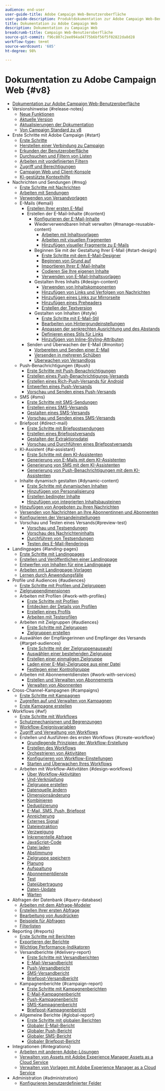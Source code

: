 ```yaml
---
audience: end-user
user-guide-title: Adobe Campaign Web-Benutzeroberfläche
user-guide-description: Produktdokumentation zur Adobe Campaign Web-Benutzeroberfläche.
title: Dokumentation zu Adobe Campaign Web
description: Dokumentation zu Campaign Web
breadcrumb-title: Campaign Web-Benutzeroberfläche
source-git-commit: f96c807c2ee094ad4775b6bf56f5f02822da8d28
workflow-type: tm+mt
source-wordcount: '685'
ht-degree: 98%

---
```



# Dokumentation zu Adobe Campaign Web {#v8}

+ [Dokumentation zur Adobe Campaign Web-Benutzeroberfläche](campaign-web-home.md)
+ Versionshinweise {#release-notes}
   + [Neue Funktionen](rn/whats-new.md)
   + [Aktuelle Version](rn/release-notes.md)
   + [Aktualisierungen der Dokumentation](rn/documentation-updates.md)
   + [Von Campaign Standard zu v8](rn/acs-migration.md)
+ Erste Schritte mit Adobe Campaign {#start}
   + [Erste Schritte](get-started/get-started.md)
   + [Herstellen einer Verbindung zu Campaign](get-started/connect-to-campaign.md)
   + [Erkunden der Benutzeroberfläche](get-started/user-interface.md)
   + [Durchsuchen und Filtern von Listen](get-started/list-filters.md)
   + [Arbeiten mit vordefinierten Filtern](get-started/predefined-filters.md)
   + [Zugriff und Berechtigungen](get-started/permissions.md)
   + [Campaign Web und Client-Konsole](get-started/capability-matrix.md)
   + [KI-gestützte Kontexthilfe](get-started/using-ai.md)
+ Nachrichten und Sendungen {#msg}
   + [Erste Schritte mit Nachrichten](msg/gs-messages.md)
   + [Arbeiten mit Sendungen](msg/gs-deliveries.md)
   + [Verwenden von Versandvorlagen](msg/delivery-template.md)
   + E-Mails {#email}
      + [Erstellen Ihrer ersten E-Mail](email/create-email.md)
      + Erstellen der E-Mail-Inhalte {#content}
         + [Konfigurieren der E-Mail-Inhalte](email/edit-content.md)
         + Wiederverwendbaren Inhalt verwalten {#manage-reusable-content}
            + [Arbeiten mit Inhaltsvorlagen](email/create-email-templates.md)
            + [Arbeiten mit visuellen Fragmenten](email/fragments.md)
            + [Hinzufügen visueller Fragmente zu E-Mails](email/use-visual-fragments.md)
         + Beginnen Sie mit der Gestaltung Ihrer E-Mail {#start-design}
            + [Erste Schritte mit dem E-Mail-Designer](email/get-started-email-designer.md)
            + [Beginnen von Grund auf](email/create-email-content.md)
            + [Importieren Ihrer E-Mail-Inhalte](email/existing-content.md)
            + [Codieren Sie Ihre eigenen Inhalte](email/code-content.md)
            + [Verwenden von E-Mail-Inhaltsvorlagen](email/use-email-templates.md)
         + Gestalten Ihres Inhalts {#design-content}
            + [Verwenden von Inhaltskomponenten](email/content-components.md)
            + [Hinzufügen von Links und Verfolgen von Nachrichten](email/message-tracking.md)
            + [Hinzufügen eines Links zur Mirrorseite](email/mirror-page.md)
            + [Hinzufügen eines Preheaders](email/preheader.md)
            + [Erstellen der Textversion](email/text-version-email.md)
         + Gestalten von Inhalten {#style}
            + [Erste Schritte mit E-Mail-Stil](email/get-started-email-style.md)
            + [Bearbeiten von Hintergrundeinstellungen](email/backgrounds.md)
            + [Anpassen der senkrechten Ausrichtung und des Abstands](email/alignment-and-padding.md)
            + [Definieren eines Stils für Links](email/styling-links.md)
            + [Hinzufügen von Inline-Styling-Attributen](email/inline-styling.md)
      + Senden und Überwachen der E-Mail {#monitor}
         + [Vorbereiten und Senden einer E-Mail](monitor/prepare-send.md)
         + [Versenden in mehreren Schüben](advanced-settings/send-using-waves.md)
         + [Überwachen von Versandlogs](monitor/delivery-logs.md)
   + Push-Benachrichtigungen {#push}
      + [Erste Schritte mit Push-Benachrichtigungen](push/gs-push.md)
      + [Erstellen eines Push-Benachrichtigungs-Versands](push/create-push.md)
      + [Erstellen eines Rich-Push-Versands für Android](push/rich-push.md)
      + [Entwerfen eines Push-Versands](push/content-push.md)
      + [Vorschau und Senden eines Push-Versands](push/send-push.md)
   + SMS {#sms}
      + [Erste Schritte mit SMS-Sendungen](sms/gs-sms.md)
      + [Erstellen eines SMS-Versands](sms/create-sms.md)
      + [Gestalten eines SMS-Versands](sms/content-sms.md)
      + [Vorschau und Senden eines SMS-Versands](sms/send-sms.md)
   + Briefpost {#direct-mail}
      + [Erste Schritte mit Briefpostsendungen](direct-mail/gs-direct-mail.md)
      + [Erstellen eines Briefpostversands](direct-mail/create-direct-mail.md)
      + [Gestalten der Extraktionsdatei](direct-mail/content-direct-mail.md)
      + [Vorschau und Durchführen eines Briefpostversands](direct-mail/send-direct-mail.md)
   + KI-Assistent {#ai-assistant}
      + [Erste Schritte mit dem KI-Assistenten](email/generative-gs.md)
      + [Generierung von E-Mails mit dem KI-Assistenten](email/generative-content.md)
      + [Generierung von SMS mit dem KI-Assistenten](email/generative-sms.md)
      + [Generierung von Push-Benachrichtigungen mit dem KI-Assistenten](email/generative-push.md)
   + Inhalte dynamisch gestalten {#dynamic-content}
      + [Erste Schritte mit dynamischen Inhalten](personalization/gs-personalization.md)
      + [Hinzufügen von Personalisierung](personalization/personalize.md)
      + [Erstellen bedingter Inhalte](personalization/conditions.md)
      + [Hinzufügen von integrierten Inhaltsbausteinen](personalization/content-blocks.md)
   + [Hinzufügen von Angeboten zu Ihren Nachrichten](msg/offers.md)
   + [Versenden von Nachrichten an Ihre Abonnentinnen und Abonnenten](msg/send-to-subscribers.md)
   + [Konfigurieren der Versandeinstellungen](advanced-settings/delivery-settings.md)
   + Vorschau und Testen eines Versands{#preview-test}
      + [Vorschau und Testsendungen](preview-test/preview-test.md)
      + [Vorschau des Nachrichteninhalts](preview-test/preview-content.md)
      + [Durchführen von Testsendungen](preview-test/test-deliveries.md)
      + [Testen des E-Mail-Renderings](preview-test/email-rendering.md)
+ Landingpages {#landing-pages}
   + [Erste Schritte mit Landingpages](landing-pages/get-started-lp.md)
   + [Erstellen und Veröffentlichen einer Landingpage](landing-pages/create-lp.md)
   + [Entwerfen von Inhalten für eine Landingpage](landing-pages/lp-content.md)
   + [Arbeiten mit Landingpage-Vorlagen](landing-pages/lp-templates.md)
   + [Lernen durch Anwendungsfälle](landing-pages/lp-use-cases.md)
+ Profile und Audiences {#audiences}
   + [Erste Schritte mit Profilen und Zielgruppen](audience/gs-audiences-recipients.md)
   + [Zielgruppendimensionen](audience/targeting-dimensions.md)
   + Arbeiten mit Profilen {#work-with-profiles}
      + [Erste Schritte mit Profilen](audience/about-recipients.md)
      + [Entdecken der Details von Profilen](audience/profile-view.md)
      + [Erstellen eines Profils](audience/create-profile.md)
      + [Arbeiten mit Testprofilen](audience/test-profiles.md)
   + Arbeiten mit Zielgruppen {#audiences}
      + [Erste Schritte mit Zielgruppen](audience/manage-audience.md)
      + [Zielgruppen erstellen](audience/create-audience.md)
   + Auswählen der Empfängerinnen und Empfänger des Versands {#target-audiences}
      + [Erste Schritte mit der Zielgruppenauswahl](audience/delivery-recipients.md)
      + [Auswählen einer bestehenden Zielgruppe](audience/add-audience.md)
      + [Erstellen einer einmaligen Zielgruppe](audience/one-time-audience.md)
      + [Laden einer E-Mail-Zielgruppe aus einer Datei](audience/file-audience.md)
      + [Festlegen einer Kontrollgruppe](audience/control-group.md)
   + Arbeiten mit Abonnementdiensten {#work-with-services}
      + [Erstellen und Verwalten von Abonnements](audience/manage-services.md)
      + [Verwalten von Abonnenten](audience/manage-subscribers.md)
+ Cross-Channel-Kampagnen {#campaigns}
   + [Erste Schritte mit Kampagnen](campaigns/gs-campaigns.md)
   + [Zugreifen auf und Verwalten von Kampagnen](campaigns/manage-campaigns.md)
   + [Erste Kampagne erstellen](campaigns/create-campaigns.md)
+ Workflows {#wf}
   + [Erste Schritte mit Workflows](workflows/gs-workflows.md)
   + [Schutzmechanismen und Begrenzungen](get-started/guardrails.md)
   + [Workflow-Ereignisvariablen](workflows/event-variables.md)
   + [Zugriff und Verwaltung von Workflows](workflows/access-monitor.md)
   + Erstellen und Ausführen des ersten Workflows {#create-workflow}
      + [Grundlegende Prinzipien der Workflow-Erstellung](workflows/gs-workflow-creation.md)
      + [Erstellen des Workflows](workflows/create-workflow.md)
      + [Orchestrieren von Aktivitäten](workflows/orchestrate-activities.md)
      + [Konfigurieren von Workflow-Einstellungen](workflows/workflow-settings.md)
      + [Starten und Überwachen Ihres Workflows](workflows/start-monitor-workflows.md)
   + Arbeiten mit Workflow-Aktivitäten {#design-workflows}
      + [Über Workflow-Aktivitäten](workflows/activities/about-activities.md)
      + [Und-Verknüpfung](workflows/activities/and-join.md)
      + [Zielgruppe erstellen](workflows/activities/build-audience.md)
      + [Datenquelle ändern](workflows/activities/change-data-source.md)
      + [Dimensionsänderung](workflows/activities/change-dimension.md)
      + [Kombinieren](workflows/activities/combine.md)
      + [Deduplizierung](workflows/activities/deduplication.md)
      + [E-Mail, SMS, Push, Briefpost](workflows/activities/channels.md)
      + [Anreicherung](workflows/activities/enrichment.md)
      + [Externes Signal](workflows/activities/external-signal.md)
      + [Dateiextraktion](workflows/activities/extract-file.md)
      + [Verzweigung ](workflows/activities/fork.md)
      + [Inkrementelle Abfrage](workflows/activities/incremental-query.md)
      + [JavaScript-Code](workflows/activities/javascript-code.md)
      + [Datei laden ](workflows/activities/load-file.md)
      + [Abstimmung](workflows/activities/reconciliation.md)
      + [Zielgruppe speichern](workflows/activities/save-audience.md)
      + [Planung](workflows/activities/scheduler.md)
      + [Aufspaltung](workflows/activities/split.md)
      + [Abonnementdienste](workflows/activities/subscription-services.md)
      + [Test](workflows/activities/test.md)
      + [Dateiübertragung](workflows/activities/transfer-file.md)
      + [Daten-Update](workflows/activities/update-data.md)
      + [Warten](workflows/activities/wait.md)
+ Abfragen der Datenbank {#query-database}
   + [Arbeiten mit dem Abfrage-Modeler](query/query-modeler-overview.md)
   + [Erstellen Ihrer ersten Abfrage](query/build-query.md)
   + [Bearbeitung von Ausdrücken](query/expression-editor.md)
   + [Beispiele für Abfragen](query/query-samples.md)
   + [Filterlisten](query/filter.md)
+ Reporting {#reports}
   + [Erste Schritte mit Berichten](reporting/gs-reports.md)
   + [Exportieren der Berichte](reporting/export-reports.md)
   + [Wichtige Performance-Indikatoren](reporting/kpis.md)
   + Versandberichte {#delivery-report}
      + [Erste Schritte mit Versandberichten](reporting/delivery-reports.md)
      + [E-Mail-Versandbericht](reporting/email-report.md)
      + [Push-Versandbericht](reporting/push-report.md)
      + [SMS-Versandbericht](reporting/sms-report.md)
      + [Briefpost-Versandbericht](reporting/direct-mail.md)
   + Kampagnenberichte {#campaign-report}
      + [Erste Schritte mit Kampagnenberichten](reporting/campaign-reports.md)
      + [E-Mail-Kampagnenbericht](reporting/campaign-reports-email.md)
      + [Push-Kampagnenbericht](reporting/campaign-reports-push.md)
      + [SMS-Kampagnenbericht](reporting/campaign-reports-sms.md)
      + [Briefpost-Kampagnenbericht](reporting/campaign-reports-direct-mail.md)
   + Allgemeine Berichte {#global-report}
      + [Erste Schritte mit globalen Berichten](reporting/global-reports.md)
      + [Globaler E-Mail-Bericht](reporting/global-report-email.md)
      + [Globaler Push-Bericht](reporting/global-report-push.md)
      + [Globaler SMS-Bericht](reporting/global-report-sms.md)
      + [Globaler Briefpost-Bericht](reporting/global-report-direct.md)
+ Integrationen {#integrations}
   + [Arbeiten mit anderen Adobe-Lösungen](integrations/integration.md)
   + [Verwalten von Assets mit Adobe Experience Manager Assets as a Cloud Service](integrations/aem-assets.md)
   + [Verwalten von Vorlagen mit Adobe Experience Manager as a Cloud Service](integrations/aem-content.md)
+ Administration {#administration}
   + [Konfigurieren benutzerdefinierter Felder](administration/custom-fields.md)

